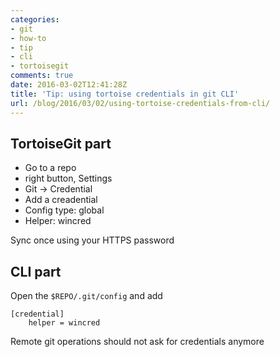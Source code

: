 ```yaml
---
categories:
- git
- how-to
- tip
- cli
- tortoisegit
comments: true
date: 2016-03-02T12:41:28Z
title: 'Tip: using tortoise credentials in git CLI'
url: /blog/2016/03/02/using-tortoise-credentials-from-cli/
---
```


## TortoiseGit part

  * Go to a repo
  * right button, Settings
  * Git -> Credential
  * Add a creadential
  * Config type: global
  * Helper: wincred


Sync once using your HTTPS password

## CLI part

Open the ``$REPO/.git/config`` and add

```
[credential]
	helper = wincred
```

Remote git operations should not ask for credentials anymore